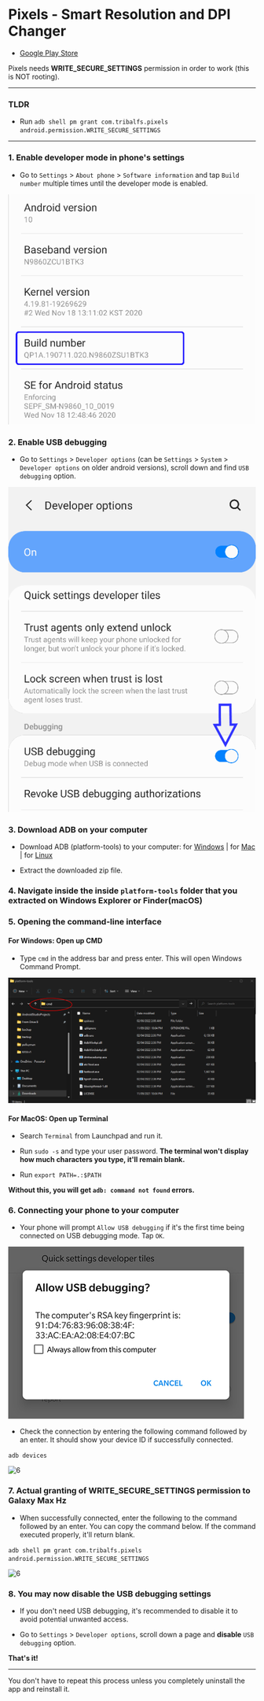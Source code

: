# Pixels - Smart Resolution and DPI Changer
* [Google Play Store](https://play.google.com/store/apps/details?id=com.tribalfs.pixels)

Pixels needs **WRITE_SECURE_SETTINGS** permission in order to work (this is NOT rooting). 

----------------------
### TLDR

 * Run `adb shell pm grant com.tribalfs.pixels android.permission.WRITE_SECURE_SETTINGS`

----------------------

### 1. Enable developer mode in phone's settings

 * Go to `Settings` > `About phone` > `Software information` and tap `Build number` multiple times until the developer mode is enabled.

![about phone](about_phone.png)

### 2. Enable USB debugging

 * Go to `Settings` > `Developer options` (can be `Settings` > `System` > `Developer options` on older android versions), scroll down and find `USB debugging` option.

![adb](adb.png)

### 3. Download ADB on your computer

 * Download ADB (platform-tools) to your computer:
    for [Windows](https://dl.google.com/android/repository/platform-tools-latest-windows.zip) |
    for [Mac](https://dl.google.com/android/repository/platform-tools-latest-darwin.zip) |
    for [Linux](https://dl.google.com/android/repository/platform-tools-latest-linux.zip)
    
 * Extract the downloaded zip file.

### 4. Navigate inside the inside `platform-tools` folder that you extracted on  Windows Explorer or Finder(macOS)


### 5. Opening the command-line interface

#### For Windows: Open up CMD
  
 * Type `cmd` in the address bar and press enter.  This will open Windows Command Prompt.

![opening_cmd](opening_cmd.png)

#### For MacOS: Open up Terminal

 * Search `Terminal` from Launchpad and run it.

 * Run `sudo -s` and type your user password. **The terminal won't display how much characters you type, it'll remain blank.**

 * Run `export PATH=.:$PATH`

 **Without this, you will get `adb: command not found` errors.**


### 6. Connecting your phone to your computer

 * Your phone will prompt `Allow USB debugging` if it's the first time being connected on USB debugging mode.  Tap `OK`.


![adb prompt](adb_prompt.jpg)

 * Check the connection by entering the following command followed by an enter. It should show your device ID if successfully connected.

 ```adb devices```
 
 ![6](adb_devices.png)
 
 
### 7. Actual granting of WRITE_SECURE_SETTINGS permission to Galaxy Max Hz

 * When successfully connected, enter the following to the command followed by an enter. You can copy the command below.  If the command executed properly, it'll return blank.

 ```adb shell pm grant com.tribalfs.pixels android.permission.WRITE_SECURE_SETTINGS```

![6](write_secure_settings.png)


### 8. You may now disable the USB debugging settings

 * If you don't need USB debugging, it's recommended to disable it to avoid potential unwanted access.

 * Go to `Settings` > `Developer options`, scroll down a page and **disable** `USB debugging` option.

**That's it!**

----------------------


You don't have to repeat this process unless you completely uninstall the app and reinstall it.
